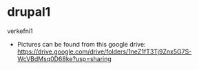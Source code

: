 # drupal1
verkefni1


 - Pictures can be found from this google drive: 
 https://drive.google.com/drive/folders/1neZ1fT3Tj9Znx5G7S-WcVBdMsq0D68ke?usp=sharing
